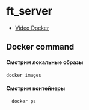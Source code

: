 # ft_server

* [Video Docker](https://www.youtube.com/watch?v=QF4ZF857m44)

## Docker command

#### Смотрим локальные образы
  
    docker images 
#### Смотрим контейнеры 
      
      docker ps 
